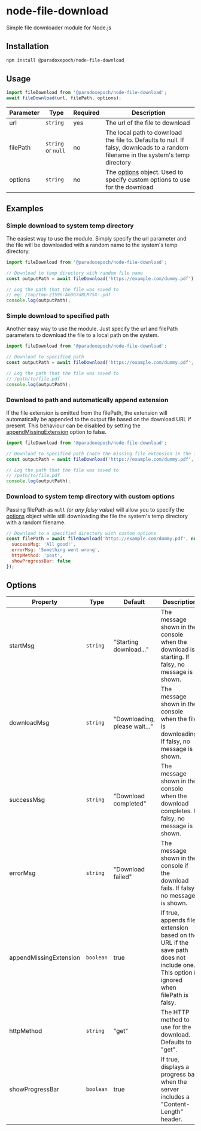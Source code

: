 # node-file-download

Simple file downloader module for Node.js

## Installation

```bash
npm install @paradoxepoch/node-file-download
```

## Usage

```javascript
import fileDownload from '@paradoxepoch/node-file-download';
await fileDownload(url, filePath, options);
```

| Parameter | Type               | Required | Description                                                     |
| --------- | ------------------ | -------- | --------------------------------------------------------------- |
| url       | `string`           | yes      | The url of the file to download |
| filePath  | `string` or `null` | no       | The local path to download the file to. Defaults to null. If falsy, downloads to a random filename in the system's temp directory |
| options   | `string`           | no       | The [options](#options) object. Used to specify custom options to use for the download |

## Examples

### Simple download to system temp directory

The easiest way to use the module. Simply specify the url parameter and the file will be downloaded with a random name to the system's temp directory.

```javascript
import fileDownload from '@paradoxepoch/node-file-download';

// Download to temp directory with random file name
const outputPath = await fileDownload('https://example.com/dummy.pdf');

// Log the path that the file was saved to
// eg: /tmp/tmp-21596-AnUG7d8LM75X-.pdf
console.log(outputPath);
```

### Simple download to specified path

Another easy way to use the module. Just specify the url and filePath parameters to download the file to a local path on the system.

```javascript
import fileDownload from '@paradoxepoch/node-file-download';

// Download to specified path
const outputPath = await fileDownload('https://example.com/dummy.pdf', '/path/to/file.pdf');

// Log the path that the file was saved to
// /path/to/file.pdf
console.log(outputPath);
```

### Download to path and automatically append extension

If the file extension is omitted from the filePath, the extension will automatically be appended to the output file based on the download URL if present. This behaviour can be disabled by setting the [appendMissingExtension](#options) option to false.

```javascript
import fileDownload from '@paradoxepoch/node-file-download';

// Download to specified path (note the missing file extension in the filePath param)
const outputPath = await fileDownload('https://example.com/dummy.pdf', '/path/to/file');

// Log the path that the file was saved to
// /path/to/file.pdf
console.log(outputPath);
```

### Download to system temp directory with custom options

Passing filePath as `null` *(or any falsy value)* will allow you to specify the [options](#options) object while still downloading the file the system's temp directory with a random filename.

```javascript
// Download to a specified directory with custom options
const filePath = await fileDownload('https://example.com/dummy.pdf', null, {
  successMsg: 'All good!',
  errorMsg: 'Something went wrong',
  httpMethod: 'post',
  showProgressBar: false
});
```

## Options

| Property               | Type                    | Default                        | Description                                                     |
| ---------------------- | ----------------------- | ------------------------------ | --------------------------------------------------------------- |
| startMsg               | `string`                | "Starting download..."         | The message shown in the console when the download is starting. If falsy, no message is shown.  |
| downloadMsg            | `string`                | "Downloading, please wait..."  | The message shown in the console when the file is downloading. If falsy, no message is shown.   |
| successMsg             | `string`                | "Download completed"           | The message shown in the console when the download completes. If falsy, no message is shown.    |
| errorMsg               | `string`                | "Download failed"              | The message shown in the console if the download fails. If falsy, no message is shown.          |
| appendMissingExtension | `boolean`               | true                           | If true, appends file extension based on the URL if the save path does not include one. This option is ignored when filePath is falsy. |
| httpMethod             | `string`                | "get"                          | The HTTP method to use for the download. Defaults to "get".      |
| showProgressBar        | `boolean`               | true                           | If true, displays a progress bar when the server includes a "Content-Length" header. |

